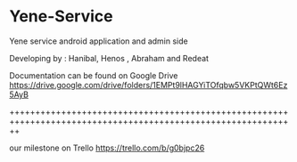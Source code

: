 Yene-Service
===================================================================

Yene service android application and admin side

Developing by : Hanibal, Henos , Abraham and Redeat

Documentation can be found on Google Drive https://drive.google.com/drive/folders/1EMPt9lHAGYiTOfqbw5VKPtQWt6Ez5AyB

++++++++++++++++++++++++++++++++++++++++++++++++++++++++++++++++++++++++++++++++++++++++++++++++++++++++++++++

our milestone on Trello https://trello.com/b/g0bjpc26